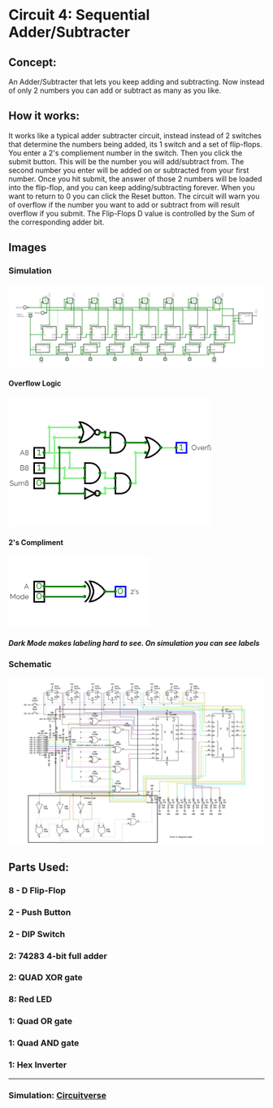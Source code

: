 # Circuit 4: Sequential Adder/Subtracter
## Concept:
An Adder/Subtracter that lets you keep adding and subtracting. Now instead of only 2 numbers you can add or subtract as many as you like.
## How it works:
It works like a typical adder subtracter circuit, instead instead of 2 switches that determine the numbers being added, its 1 switch and a set of flip-flops. You enter a 2's compliement number in the switch. Then you click the submit button. This will be the number you will add/subtract from. The second number you enter will be added on or subtracted from your first number. Once you hit submit, the answer of those 2 numbers will be loaded into the flip-flop, and you can keep adding/subtracting forever. When you want to return to 0 you can click the Reset button. The circuit will warn you of overflow if the number you want to add or subtract from will result overflow if you submit. The Flip-Flops D value is controlled by the Sum of the corresponding adder bit.

## Images
### Simulation
![Circuit 4 Simulation](Circuit_4_Simulation.png)
#### Overflow Logic
![Circuit 4 Simulation: Overflow](Overflow_Logic.png)
#### 2's Compliment
![Circuit 4 Simulation: 2's Compliment](2s_Compliment.png)
##### Dark Mode makes labeling hard to see. On simulation you can see labels

### Schematic
![Circuit 4 Schematic](Circuit_4_Schematic.jpg)


## Parts Used:
### 8 - D Flip-Flop
### 2 - Push Button
### 2 - DIP Switch
### 2: 74283 4-bit full adder
### 2: QUAD XOR gate
### 8: Red LED
### 1: Quad OR gate
### 1: Quad AND gate
### 1: Hex Inverter
***
### Simulation: [Circuitverse](https://circuitverse.org/users/266288/projects/sequential-adder-6b3885f1-8d23-4b58-8af6-ee33cb3daf25)
